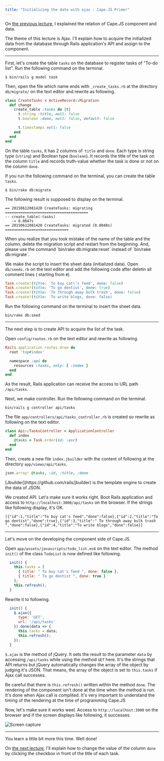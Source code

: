 ```yaml
---
title: "Initializing the date with ajax - Cape.JS Primer"
---
```


On [the previous lecture](../06_let_the_component_have_the_date), I explained the relation of Cape.JS component and data.

The theme of this lecture is Ajax. I'll explain how to acquire the initialized data from the database through Rails application's API and assign to the component.

----

First, let's create the table `tasks` on the database to register tasks of "To-do list". Run the following command on the terminal.

```text
$ bin/rails g model task
```

Then, open the file which name ends with `_create_tasks.rb` at the directory `db/migrate/` on the text editor and rewrite as following.

```ruby
class CreateTasks < ActiveRecord::Migration
  def change
    create_table :tasks do |t|
      t.string :title, null: false
      t.boolean :done, null: false, default: false

      t.timestamps null: false
    end
  end
end
```

On the table `tasks`, it has 2 columns of` title` and `done`. Each type is string type (`string`) and Boolean type (`boolean`). It records the title of the task on the column `title` and records truth-value whether the task is done or not on the column `done`.

If you run the following command on the terminal, you can create the table `tasks`.

```text
$ bin/rake db:migrate
```

The following result is supposed to display on the terminal.

```text
== 20150612081420 CreateTasks: migrating ======================================
-- create_table(:tasks)
   -> 0.0047s
== 20150612081420 CreateTasks: migrated (0.0048s) =============================
```

<div class="note">
When you realize that you took mistake of the name of the table and the column, delete the migration script and restart from the beginning. And, please use the command `bin/rake db:migrate:reset` instead of `bin/rake db:migrate`.
</div>

We make the script to insert the sheet data (initialized data). Open `db/seeds.rb` on the text editor and add the following code after deletin all comment lines ( starting from `#`).

```ruby
Task.create!(title: 'To buy cat\'s feed', done: false)
Task.create!(title: 'To go dentist', done: true)
Task.create!(title: 'To through away bulk trash', done: false)
Task.create!(title: 'To write blogs, done: false)
```

Run the following command on the terminal to insert the sheet data.

```text
bin/rake db:seed
```

----

The next step is to create API to acquire the list of the task.

Open `config/routes.rb` on the text editor and rewrite as following.

```ruby
Rails.application.routes.draw do
  root 'top#index'

  namespace :api do
    resources :tasks, only: [ :index ]
  end
end
```

As the result, Rails application can receive the access to URL path `/api/tasks`.

Next, we make controller. Run the following command on the terminal.

```text
bin/rails g controller api/tasks
```

The file `app/controllers/api/tasks_controller.rb` is created so rewrite as following on the text editor.

```ruby
class Api::TasksController < ApplicationController
  def index
    @tasks = Task.order(id: :asc)
  end
end
```

Then, create a new file `index.jbuilder` with the content of following at the directory `app/views/api/tasks`.

```ruby
json.array! @tasks, :id, :title, :done
```

<div class="note">
[Jbuilder](https://github.com/rails/jbuilder) is the template engine to create the data of JSON.
</div>

We created API. Let's make sure it works right. Boot Rails application and access to `http://localhost:3000/api/tasks` on the browser. If the strings like following display, it's OK.

```text
[{"id":1,"title":"To buy cat's feed","done":false},{"id":2,"title":"To go dentist","done":true},{"id":3,"title":" To through away bulk trash ","done":false},{"id":4,"title":"To write blogs","done":false}]
```

---

Let's move on the developing the component side of Cape.JS.

Open `app/assets/javascripts/todo_list.es6` on the text editor. The method `init()` of the class `TodoList` is now defined like following.

```javascript
  init() {
    this.tasks = [
      { title: " To buy cat's feed ", done: false },
      { title: " To go dentist ", done: true }
    ];
    this.refresh();
  }
```

Rewrite it to following.

```javascript
  init() {
    $.ajax({
      type: 'GET',
      url: '/api/tasks'
    }).done(data => {
      this.tasks = data;
      this.refresh();
    });
  }
```

`$.ajax` is the method of jQuery. It sets the result to the parameter `data` by accessing `/api/tasks` while using the method `GET` here. It's the strings that API returns but jQuery automatically changes the array of the object by judging it's JSON. That means, the array of the object is set to `this.tasks` if Ajax call successes.

Be careful that there is `this.refresh()` written within the method `done`. The rendering of the component isn't done at the time when the method is run. It's done when Ajax call is complited. It's very important to understand the timing of the rendering at the time of programming Cape.JS

Now, let's make sure it works weel. Access to `http://localhost:3000` on the browser and if the screen displays like following, it successes.

![Screen capture](/capejs/images/capejs_primer/todo_list04.png)

----

You learn a little bit more this time. Well done!

On [the next lecture](../08_assignment_of_event_handler), I'll explain how to change the value of the column `done` by clicking the checkbox in front of the title of each task.
